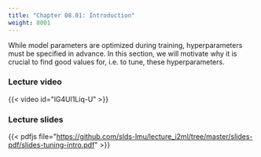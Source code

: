 ```yaml
---
title: "Chapter 08.01: Introduction"
weight: 8001
---
```

While model parameters are optimized during training, hyperparameters must be specified in advance. In this section, we will motivate why it is crucial to find good values for, i.e. to tune, these hyperparameters.

<!--more-->

### Lecture video

{{< video id="lG4Ul1Liq-U" >}}

### Lecture slides

{{< pdfjs file="https://github.com/slds-lmu/lecture_i2ml/tree/master/slides-pdf/slides-tuning-intro.pdf" >}}